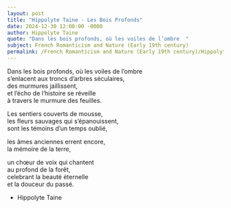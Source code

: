 ```yaml
---
layout: post
title: "Hippolyte Taine - Les Bois Profonds"
date: 2024-12-30 12:00:00 -0000
author: Hippolyte Taine
quote: "Dans les bois profonds, où les voiles de l’ombre  "
subject: French Romanticism and Nature (Early 19th century)
permalink: /French Romanticism and Nature (Early 19th century)/Hippolyte Taine/Hippolyte Taine - Les Bois Profonds
---
```


Dans les bois profonds, où les voiles de l’ombre  
s’enlacent aux troncs d’arbres séculaires,  
des murmures jaillissent,  
et l’écho de l’histoire se réveille  
à travers le murmure des feuilles.  

Les sentiers couverts de mousse,  
les fleurs sauvages qui s’épanouissent,  
sont les témoins d’un temps oublié,  

les âmes anciennes errent encore,  
la mémoire de la terre,  

un chœur de voix qui chantent  
au profond de la forêt,  
celebrant la beauté éternelle  
et la douceur du passé.

- Hippolyte Taine
